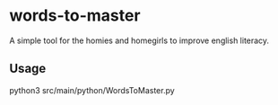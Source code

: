 # words-to-master
A simple tool for the homies and homegirls to improve english literacy. 

## Usage
python3 src/main/python/WordsToMaster.py
